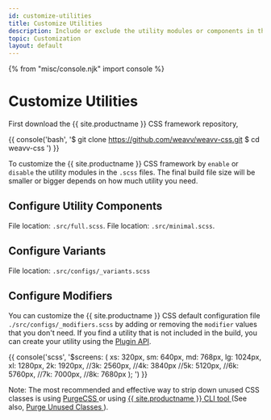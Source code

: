 ```yaml
---
id: customize-utilities
title: Customize Utilities
description: Include or exclude the utility modules or components in the framework.
topic: Customization
layout: default
---
```


{% from "misc/console.njk" import console %}

# Customize Utilities

First download the {{ site.productname }} CSS framework repository,

{{ console('bash',
'$ git clone https://github.com/weavv/weavv-css.git
$ cd weavv-css
') }}

To customize the {{ site.productname }} CSS framework by `enable` or `disable` the utility modules in the `.scss` files. The final build file size will be smaller or bigger depends on how much utility you need.

## Configure Utility Components

File location: `.src/full.scss`.
File location: `.src/minimal.scss`.

## Configure Variants

File location: `.src/configs/_variants.scss`

## Configure Modifiers

You can customize the {{ site.productname }} CSS default configuration file `./src/configs/_modifiers.scss` by adding or removing the `modifier` values that you don't need. If you find a utility that is not included in the build, you can create your utility using the [Plugin API](/plugin-api).

{{ console('scss',
'$screens: (
    xs: 320px,
    sm: 640px,
    md: 768px,
    lg: 1024px,
    xl: 1280px,
    2k: 1920px,
    //3k: 2560px,
    //4k: 3840px
    //5k: 5120px,
    //6k: 5760px,
    //7k: 7000px,
    //8k: 7680px
);
') }}

<div class="margin-y-2 margin-x-4 padding-3 border-l-8 text-sm">
  <span class="padding-r-1 font-semibold">
    Note:
  </span>
  The most recommended and effective way to strip down unused CSS classes is using
  <a
    href="https://purgecss.com/"
    target="_blank"
    title="Visit PurgeCSS website">
    PurgeCSS
  </a>
  or using
  <a href="/installation/#using-{{ site.smallproductname }}-via-cli">
    {{ site.productname }} CLI tool
  </a>
  (See also,
  <a href="/reduce-file-size/">
    Purge Unused Classes
  </a>).
</div>
